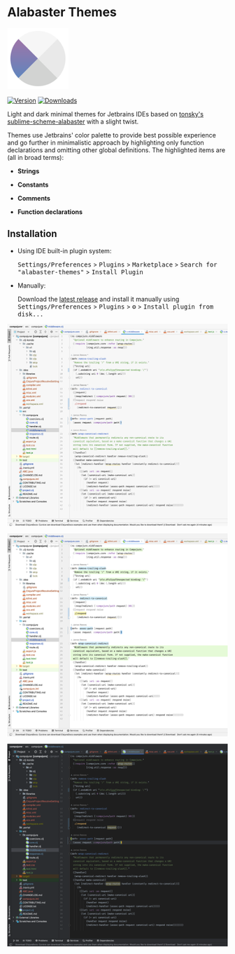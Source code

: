 # Alabaster Themes

<img src="./src/main/resources/META-INF/pluginIcon.svg" width="140">

<!-- ![Build](https://github.com/vlnabatov/alabaster-theme/workflows/Build/badge.svg) -->

[![Version](https://img.shields.io/jetbrains/plugin/v/20748-alabaster-themes.svg)](https://plugins.jetbrains.com/plugin/PLUGIN_ID)
[![Downloads](https://img.shields.io/jetbrains/plugin/d/20748-alabaster-themes.svg)](https://plugins.jetbrains.com/plugin/PLUGIN_ID)

<!-- Plugin description -->

Light and dark minimal themes for Jetbrains IDEs based on [tonsky's sublime-scheme-alabaster](https://github.com/tonsky/sublime-scheme-alabaster) with a slight twist.

Themes use Jetbrains' color palette to provide best possible experience and go further in minimalistic approach by highlighting only function declarations and omitting other global definitions. The highlighted items are (all in broad terms):

- **Strings**

- **Constants**

- **Comments**

- **Function declarations**

<!-- Plugin description end -->

## Installation

- [](https://)Using IDE built-in plugin system:

  <kbd>Settings/Preferences</kbd> > <kbd>Plugins</kbd> > <kbd>Marketplace</kbd> > <kbd>Search for "alabaster-themes"</kbd> >
  <kbd>Install Plugin</kbd>
- Manually:

  Download the [latest release](https://github.com/vlnabatov/alabaster-theme/releases) and install it manually using
  <kbd>Settings/Preferences</kbd> > <kbd>Plugins</kbd> > <kbd>⚙️</kbd> > <kbd>Install plugin from disk...</kbd>

![screenshot](screenshot.png)

![screenshot-bg](screenshot-bg.png)

![screenshot-dark](screenshot-dark.png)
